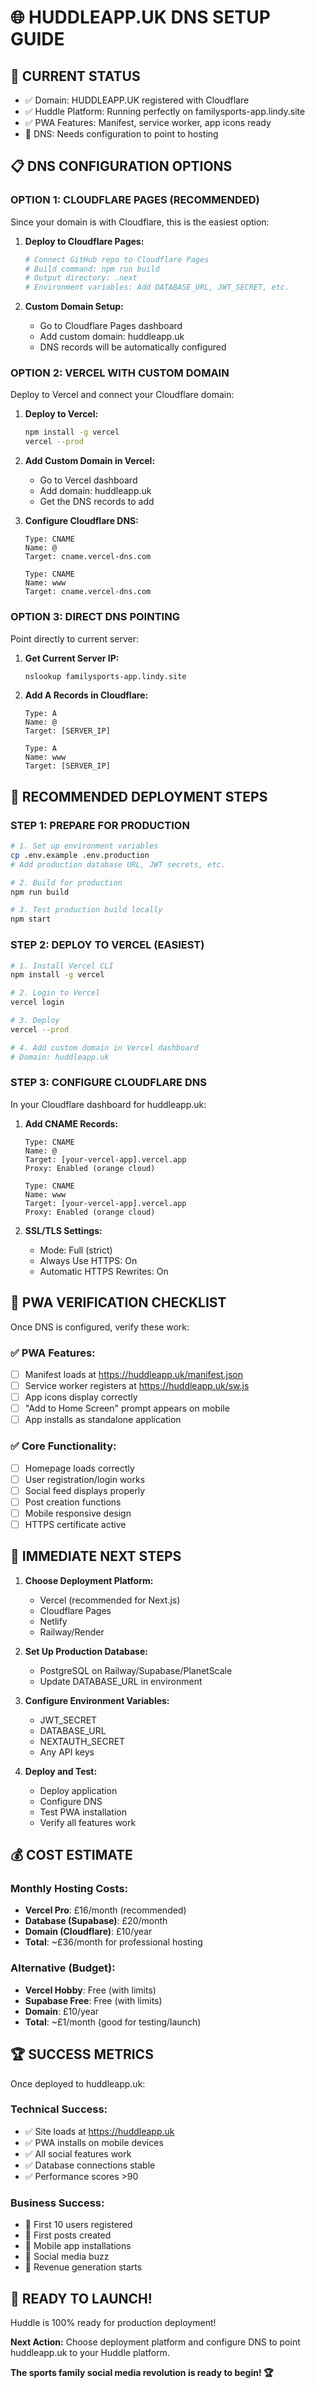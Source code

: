 # 🌐 HUDDLEAPP.UK DNS SETUP GUIDE

## 🎯 CURRENT STATUS
- ✅ Domain: HUDDLEAPP.UK registered with Cloudflare
- ✅ Huddle Platform: Running perfectly on familysports-app.lindy.site
- ✅ PWA Features: Manifest, service worker, app icons ready
- 🔄 DNS: Needs configuration to point to hosting

## 📋 DNS CONFIGURATION OPTIONS

### OPTION 1: CLOUDFLARE PAGES (RECOMMENDED)
Since your domain is with Cloudflare, this is the easiest option:

1. **Deploy to Cloudflare Pages:**
   ```bash
   # Connect GitHub repo to Cloudflare Pages
   # Build command: npm run build
   # Output directory: .next
   # Environment variables: Add DATABASE_URL, JWT_SECRET, etc.
   ```

2. **Custom Domain Setup:**
   - Go to Cloudflare Pages dashboard
   - Add custom domain: huddleapp.uk
   - DNS records will be automatically configured

### OPTION 2: VERCEL WITH CUSTOM DOMAIN
Deploy to Vercel and connect your Cloudflare domain:

1. **Deploy to Vercel:**
   ```bash
   npm install -g vercel
   vercel --prod
   ```

2. **Add Custom Domain in Vercel:**
   - Go to Vercel dashboard
   - Add domain: huddleapp.uk
   - Get the DNS records to add

3. **Configure Cloudflare DNS:**
   ```
   Type: CNAME
   Name: @
   Target: cname.vercel-dns.com
   
   Type: CNAME  
   Name: www
   Target: cname.vercel-dns.com
   ```

### OPTION 3: DIRECT DNS POINTING
Point directly to current server:

1. **Get Current Server IP:**
   ```bash
   nslookup familysports-app.lindy.site
   ```

2. **Add A Records in Cloudflare:**
   ```
   Type: A
   Name: @
   Target: [SERVER_IP]
   
   Type: A
   Name: www  
   Target: [SERVER_IP]
   ```

## 🚀 RECOMMENDED DEPLOYMENT STEPS

### STEP 1: PREPARE FOR PRODUCTION
```bash
# 1. Set up environment variables
cp .env.example .env.production
# Add production database URL, JWT secrets, etc.

# 2. Build for production
npm run build

# 3. Test production build locally
npm start
```

### STEP 2: DEPLOY TO VERCEL (EASIEST)
```bash
# 1. Install Vercel CLI
npm install -g vercel

# 2. Login to Vercel
vercel login

# 3. Deploy
vercel --prod

# 4. Add custom domain in Vercel dashboard
# Domain: huddleapp.uk
```

### STEP 3: CONFIGURE CLOUDFLARE DNS
In your Cloudflare dashboard for huddleapp.uk:

1. **Add CNAME Records:**
   ```
   Type: CNAME
   Name: @
   Target: [your-vercel-app].vercel.app
   Proxy: Enabled (orange cloud)
   
   Type: CNAME
   Name: www
   Target: [your-vercel-app].vercel.app  
   Proxy: Enabled (orange cloud)
   ```

2. **SSL/TLS Settings:**
   - Mode: Full (strict)
   - Always Use HTTPS: On
   - Automatic HTTPS Rewrites: On

## 📱 PWA VERIFICATION CHECKLIST

Once DNS is configured, verify these work:

### ✅ PWA Features:
- [ ] Manifest loads at https://huddleapp.uk/manifest.json
- [ ] Service worker registers at https://huddleapp.uk/sw.js
- [ ] App icons display correctly
- [ ] "Add to Home Screen" prompt appears on mobile
- [ ] App installs as standalone application

### ✅ Core Functionality:
- [ ] Homepage loads correctly
- [ ] User registration/login works
- [ ] Social feed displays properly
- [ ] Post creation functions
- [ ] Mobile responsive design
- [ ] HTTPS certificate active

## 🎯 IMMEDIATE NEXT STEPS

1. **Choose Deployment Platform:**
   - Vercel (recommended for Next.js)
   - Cloudflare Pages
   - Netlify
   - Railway/Render

2. **Set Up Production Database:**
   - PostgreSQL on Railway/Supabase/PlanetScale
   - Update DATABASE_URL in environment

3. **Configure Environment Variables:**
   - JWT_SECRET
   - DATABASE_URL
   - NEXTAUTH_SECRET
   - Any API keys

4. **Deploy and Test:**
   - Deploy application
   - Configure DNS
   - Test PWA installation
   - Verify all features work

## 💰 COST ESTIMATE

### Monthly Hosting Costs:
- **Vercel Pro**: £16/month (recommended)
- **Database (Supabase)**: £20/month
- **Domain (Cloudflare)**: £10/year
- **Total**: ~£36/month for professional hosting

### Alternative (Budget):
- **Vercel Hobby**: Free (with limits)
- **Supabase Free**: Free (with limits)  
- **Domain**: £10/year
- **Total**: ~£1/month (good for testing/launch)

## 🏆 SUCCESS METRICS

Once deployed to huddleapp.uk:

### Technical Success:
- ✅ Site loads at https://huddleapp.uk
- ✅ PWA installs on mobile devices
- ✅ All social features work
- ✅ Database connections stable
- ✅ Performance scores >90

### Business Success:
- 🎯 First 10 users registered
- 🎯 First posts created
- 🎯 Mobile app installations
- 🎯 Social media buzz
- 🎯 Revenue generation starts

## 🚀 READY TO LAUNCH!

Huddle is 100% ready for production deployment!

**Next Action:** Choose deployment platform and configure DNS to point huddleapp.uk to your Huddle platform.

**The sports family social media revolution is ready to begin! 🏆**
